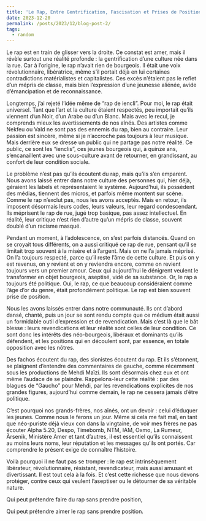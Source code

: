 ```yaml
---
title: 'Le Rap, Entre Gentrification, Fascisation et Prises de Position'
date: 2023-12-20
permalink: /posts/2023/12/blog-post-2/
tags:
  - random
---
```


Le rap est en train de glisser vers la droite. Ce constat est amer, mais il révèle surtout une réalité profonde : la gentrification d’une culture née dans la rue. Car à l’origine, le rap n’avait rien de bourgeois. Il était une voix révolutionnaire, libératrice, même s’il portait déjà en lui certaines contradictions matérialistes et capitalistes. Ces excès n’étaient pas le reflet d’un mépris de classe, mais bien l’expression d’une jeunesse aliénée, avide d’émancipation et de reconnaissance.

Longtemps, j’ai rejeté l’idée même de “rap de iencli”. Pour moi, le rap était universel. Tant que l’art et la culture étaient respectés, peu importait qu’ils viennent d’un Noir, d’un Arabe ou d’un Blanc. Mais avec le recul, je comprends mieux les avertissements de nos aînés. Des artistes comme Nekfeu ou Vald ne sont pas des ennemis du rap, bien au contraire. Leur passion est sincère, même si je n’accroche pas toujours à leur musique. Mais derrière eux se dresse un public qui ne partage pas notre réalité. Ce public, ce sont les “ienclis”, ces jeunes bourgeois qui, à quinze ans, s’encanaillent avec une sous-culture avant de retourner, en grandissant, au confort de leur condition sociale.

Le problème n’est pas qu’ils écoutent du rap, mais qu’ils s’en emparent. Nous avons laissé entrer dans notre culture des personnes qui, hier déjà, géraient les labels et représentaient le système. Aujourd’hui, ils possèdent des médias, tiennent des micros, et parfois même montent sur scène. Comme le rap n’exclut pas, nous les avons acceptés. Mais en retour, ils imposent désormais leurs codes, leurs valeurs, leur regard condescendant. Ils méprisent le rap de rue, jugé trop basique, pas assez intellectuel. En réalité, leur critique n’est rien d’autre qu’un mépris de classe, souvent doublé d’un racisme masqué.

Pendant un moment, à l’adolescence, on s’est parfois distancés. Quand on se croyait tous différents, on a aussi critiqué ce rap de rue, pensant qu’il se limitait trop souvent à la misère et à l’argent. Mais on ne l’a jamais méprisé. On l’a toujours respecté, parce qu’il reste l’âme de cette culture. Et puis on y est revenus, on y revient et on y reviendra encore, comme on revient toujours vers un premier amour. Ceux qui aujourd’hui le dénigrent veulent le transformer en objet bourgeois, aseptisé, vidé de sa substance. Or, le rap a toujours été politique. Oui, le rap, ce que beaucoup considéraient comme l’âge d’or du genre, était profondément politique. Le rap est bien souvent prise de position. 

Nous les avons laissés entrer dans notre communauté. Ils ont d’abord dansé, chanté, puis un jour se sont rendu compte que ce médium était aussi un formidable outil d’expression et de revendication. Mais c’est là que le bât blesse : leurs revendications et leur réalité sont celles de leur condition. Ce sont donc les intérêts des néo-bourgeois, libéraux et dominants qu’ils défendent, et les positions qui en découlent sont, par essence, en totale opposition avec les nôtres.

Des fachos écoutent du rap, des sionistes écoutent du rap. Et ils s’étonnent, se plaignent d’entendre des commentaires de gauche, comme récemment sous les productions de Mehdi Maïzi. Ils sont désormais chez eux et ont même l’audace de se plaindre. Rappelons-leur cette réalité : par des blagues de “Gaucho” pour Mehdi, par les revendications explicites de nos grandes figures, aujourd’hui comme demain, le rap ne cessera jamais d’être politique.

C’est pourquoi nos grands-frères, nos aînés, ont un devoir : celui d’éduquer les jeunes. Comme nous le ferons un jour. Même si cela me fait mal, en tant que néo-puriste déjà vieux con dans la vingtaine, de voir mes frères ne pas écouter Alpha 5.20, Despo, Timebomb, NTM, IAM, Oxmo, La Rumeur, Ärsenik, Ministère Amer et tant d’autres, il est essentiel qu’ils connaissent au moins leurs noms, leur réputation et les messages qu’ils ont portés. Car comprendre le présent exige de connaître l’histoire.

Voilà pourquoi il ne faut pas se tromper : le rap est intrinsèquement libérateur, révolutionnaire, résistant, revendicateur, mais aussi amusant et divertissant. Il est tout cela à la fois. Et c’est cette richesse que nous devons protéger, contre ceux qui veulent l’aseptiser ou le détourner de sa véritable nature.

Qui peut prétendre faire du rap sans prendre position,

Qui peut prétendre aimer le rap sans prendre position.
